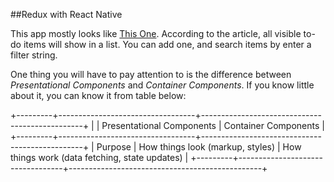 ##Redux with React Native

This app mostly looks like [This One][1]. According to the article, all visible to-do items will show in a list. You can add one, and search items by enter a filter string.

One thing you will have to pay attention to is the difference between *Presentational Components* and *Container Components*. If you know little about it, you can know it from table below:

+---------+----------------------------------+------------------------------------------------+
|         | Presentational Components        | Container Components                           |
+---------+----------------------------------+------------------------------------------------+
| Purpose | How things look (markup, styles) | How things work (data fetching, state updates) |
+---------+----------------------------------+------------------------------------------------+

  [1]: https://facebook.github.io/react/docs/thinking-in-react.html
